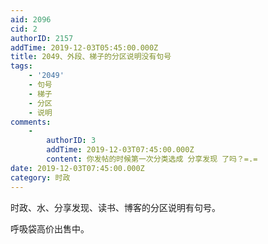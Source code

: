 ```yaml
---
aid: 2096
cid: 2
authorID: 2157
addTime: 2019-12-03T05:45:00.000Z
title: 2049、外段、梯子的分区说明没有句号
tags:
    - '2049'
    - 句号
    - 梯子
    - 分区
    - 说明
comments:
    -
        authorID: 3
        addTime: 2019-12-03T07:45:00.000Z
        content: 你发帖的时候第一次分类选成 分享发现 了吗？=.=
date: 2019-12-03T07:45:00.000Z
category: 时政
---
```


时政、水、分享发现、读书、博客的分区说明有句号。  
  
呼吸袋高价出售中。
